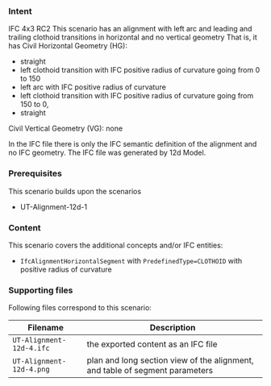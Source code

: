  
### Intent

IFC 4x3 RC2
This scenario has an alignment with left arc and leading and trailing clothoid transitions in horizontal
 and no vertical geometry
That is, it has 
Civil Horizontal Geometry (HG):

- straight
- left clothoid transition with IFC positive radius of curvature going from 0 to 150
- left arc with IFC positive radius of curvature
- left clothoid transition with IFC positive radius of curvature going from 150 to 0,
- straight

Civil Vertical Geometry (VG): none

In the IFC file there is only the IFC semantic definition of the alignment and no IFC geometry.
The IFC file was generated by 12d Model. 

### Prerequisites

This scenario builds upon the scenarios

- UT-Alignment-12d-1

### Content

This scenario covers the additional concepts and/or IFC entities:

- `IfcAlignmentHorizontalSegment` with `PredefinedType=CLOTHOID` with positive radius of curvature

### Supporting files

Following files correspond to this scenario:

| Filename                           | Description                                                                  |
|------------------------------------|------------------------------------------------------------------------------|
| `UT-Alignment-12d-4.ifc`           | the exported content as an IFC file                                          |
| `UT-Alignment-12d-4.png`           | plan and long section view of the alignment, and table of segment parameters |


